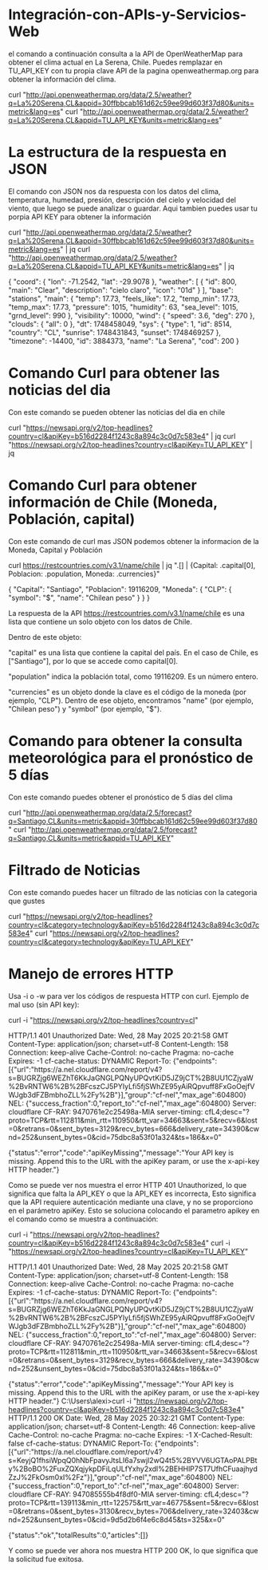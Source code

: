 # Integración-con-APIs-y-Servicios-Web

el comando a continuación consulta a la API de OpenWeatherMap para obtener el clima actual en La Serena, Chile.
Puedes remplazar en TU_API_KEY con tu propia clave API de la pagina openweathermap.org para obtener la información del clima.

curl "http://api.openweathermap.org/data/2.5/weather?q=La%20Serena,CL&appid=30ffbbcab161d62c59ee99d603f37d80&units=metric&lang=es"
curl "http://api.openweathermap.org/data/2.5/weather?q=La%20Serena,CL&appid=TU_API_KEY&units=metric&lang=es"

# La estructura de la respuesta en JSON

El comando con JSON nos da respuesta con los datos del clima, temperatura, humedad, presión, descripción del cielo y velocidad del viento, que luego se puede analizar o guardar.
Aqui tambien puedes usar tu porpia API KEY para obtener la información

curl "http://api.openweathermap.org/data/2.5/weather?q=La%20Serena,CL&appid=30ffbbcab161d62c59ee99d603f37d80&units=metric&lang=es" | jq
curl "http://api.openweathermap.org/data/2.5/weather?q=La%20Serena,CL&appid=TU_API_KEY&units=metric&lang=es" | jq

{
  "coord": {
    "lon": -71.2542,
    "lat": -29.9078
  },
  "weather": [
    {
     "id": 800,
      "main": "Clear",
      "description": "cielo claro",
      "icon": "01d"
    }
  ],
  "base": "stations",
  "main": {
    "temp": 17.73,
    "feels_like": 17.2,
    "temp_min": 17.73,
    "temp_max": 17.73,
    "pressure": 1015,
    "humidity": 63,
    "sea_level": 1015,
    "grnd_level": 990
  },
  "visibility": 10000,
  "wind": {
    "speed": 3.6,
    "deg": 270
  },
  "clouds": {
    "all": 0
  },
  "dt": 1748458049,
  "sys": {
    "type": 1,
    "id": 8514,
    "country": "CL",
    "sunrise": 1748431843,
    "sunset": 1748469257
  },
  "timezone": -14400,
  "id": 3884373,
  "name": "La Serena",
  "cod": 200
}

# Comando Curl para obtener las noticias del dia

Con este comando se pueden obtener las noticias del dia en chile 

curl "https://newsapi.org/v2/top-headlines?country=cl&apiKey=b516d2284f1243c8a894c3c0d7c583e4" | jq
curl "https://newsapi.org/v2/top-headlines?country=cl&apiKey=TU_API_KEY" | jq

# Comando Curl para obtener información de Chile (Moneda, Población, capital)

Con este comando de curl mas JSON podemos obtener la informacion de la Moneda, Capital y Población

curl https://restcountries.com/v3.1/name/chile | jq ".[] | {Capital: .capital[0], Poblacion: .population, Moneda: .currencies}"

{
  "Capital": "Santiago",
  "Poblacion": 19116209,
  "Moneda": {
    "CLP": {
      "symbol": "$",
      "name": "Chilean peso"
    }
  }
}

La respuesta de la API https://restcountries.com/v3.1/name/chile es una lista que contiene un solo objeto con los datos de Chile.

Dentro de este objeto:

"capital" es una lista que contiene la capital del país. En el caso de Chile, es ["Santiago"], por lo que se accede como capital[0].

"population" indica la población total, como 19116209. Es un número entero.

"currencies" es un objeto donde la clave es el código de la moneda (por ejemplo, "CLP"). Dentro de ese objeto, encontramos "name" (por ejemplo, "Chilean peso") y "symbol" (por ejemplo, "$").

# Comando para obtener la consulta meteorológica para el pronóstico de 5 días

Con este comando puedes obtener el pronóstico de 5 días del clima

curl "http://api.openweathermap.org/data/2.5/forecast?q=Santiago,CL&units=metric&appid=30ffbbcab161d62c59ee99d603f37d80"
curl "http://api.openweathermap.org/data/2.5/forecast?q=Santiago,CL&units=metric&appid=TU_API_KEY"

# Filtrado de Noticias

Con este comando puedes hacer un filtrado de las noticias con la categoria que gustes

curl "https://newsapi.org/v2/top-headlines?country=cl&category=technology&apiKey=b516d2284f1243c8a894c3c0d7c583e4"
curl "https://newsapi.org/v2/top-headlines?country=cl&category=technology&apiKey=TU_API_KEY"

# Manejo de errores HTTP

Usa -i o -w para ver los códigos de respuesta HTTP con curl. Ejemplo de mal uso (sin API key):

curl -i "https://newsapi.org/v2/top-headlines?country=cl"

HTTP/1.1 401 Unauthorized
Date: Wed, 28 May 2025 20:21:58 GMT
Content-Type: application/json; charset=utf-8
Content-Length: 158
Connection: keep-alive
Cache-Control: no-cache
Pragma: no-cache
Expires: -1
cf-cache-status: DYNAMIC
Report-To: {"endpoints":[{"url":"https:\/\/a.nel.cloudflare.com\/report\/v4?s=BUGRZjg6WEZhT6KkJaGNGLPQNyUPQvtKiD5JZ9jCT%2B8UU1CZjyaW%2BvRNTW6%2B%2BFcszCJ5PYIyLfi5fjSWhZE95yAiRQpvuff8FxGoOejfVWJgb3dFZBmbhoZLL%2Fy%2B"}],"group":"cf-nel","max_age":604800}
NEL: {"success_fraction":0,"report_to":"cf-nel","max_age":604800}
Server: cloudflare
CF-RAY: 9470761e2c25498a-MIA
server-timing: cfL4;desc="?proto=TCP&rtt=112811&min_rtt=110950&rtt_var=34663&sent=5&recv=6&lost=0&retrans=0&sent_bytes=3129&recv_bytes=666&delivery_rate=34390&cwnd=252&unsent_bytes=0&cid=75dbc8a53f01a324&ts=186&x=0"

{"status":"error","code":"apiKeyMissing","message":"Your API key is missing. Append this to the URL with the apiKey param, or use the x-api-key HTTP header."}

Como se puede ver nos muestra el error HTTP 401 Unauthorized, lo que significa que falta la API_KEY o que la API_KEY es incorrecta, Esto significa que la API requiere autenticación mediante una clave, y no se proporciono en el parámetro apiKey.
Esto se soluciona colocando el parametro apikey en el comando como se muestra a continuación:

curl -i "https://newsapi.org/v2/top-headlines?country=cl&apiKey=b516d2284f1243c8a894c3c0d7c583e4"
curl -i "https://newsapi.org/v2/top-headlines?country=cl&apiKey=TU_API_KEY"

HTTP/1.1 401 Unauthorized
Date: Wed, 28 May 2025 20:21:58 GMT
Content-Type: application/json; charset=utf-8
Content-Length: 158
Connection: keep-alive
Cache-Control: no-cache
Pragma: no-cache
Expires: -1
cf-cache-status: DYNAMIC
Report-To: {"endpoints":[{"url":"https:\/\/a.nel.cloudflare.com\/report\/v4?s=BUGRZjg6WEZhT6KkJaGNGLPQNyUPQvtKiD5JZ9jCT%2B8UU1CZjyaW%2BvRNTW6%2B%2BFcszCJ5PYIyLfi5fjSWhZE95yAiRQpvuff8FxGoOejfVWJgb3dFZBmbhoZLL%2Fy%2B"}],"group":"cf-nel","max_age":604800}
NEL: {"success_fraction":0,"report_to":"cf-nel","max_age":604800}
Server: cloudflare
CF-RAY: 9470761e2c25498a-MIA
server-timing: cfL4;desc="?proto=TCP&rtt=112811&min_rtt=110950&rtt_var=34663&sent=5&recv=6&lost=0&retrans=0&sent_bytes=3129&recv_bytes=666&delivery_rate=34390&cwnd=252&unsent_bytes=0&cid=75dbc8a53f01a324&ts=186&x=0"

{"status":"error","code":"apiKeyMissing","message":"Your API key is missing. Append this to the URL with the apiKey param, or use the x-api-key HTTP header."}
C:\Users\alexi>curl -i "https://newsapi.org/v2/top-headlines?country=cl&apiKey=b516d2284f1243c8a894c3c0d7c583e4"
HTTP/1.1 200 OK
Date: Wed, 28 May 2025 20:32:21 GMT
Content-Type: application/json; charset=utf-8
Content-Length: 46
Connection: keep-alive
Cache-Control: no-cache
Pragma: no-cache
Expires: -1
X-Cached-Result: false
cf-cache-status: DYNAMIC
Report-To: {"endpoints":[{"url":"https:\/\/a.nel.cloudflare.com\/report\/v4?s=KeyjQ1fhsiWpqQ0hNbFpavyJtsLI6a7swjl2wQ4t5%2BYVV6UGTAoPALPBty%2BoBO%2FuxZQXqjykpDFiLqULfYxhy2xdl%2BEHHlP7ST7UfhCFuaajhydZzJ%2FkOsm0xI%2Fz"}],"group":"cf-nel","max_age":604800}
NEL: {"success_fraction":0,"report_to":"cf-nel","max_age":604800}
Server: cloudflare
CF-RAY: 947085555b4f8df0-MIA
server-timing: cfL4;desc="?proto=TCP&rtt=139113&min_rtt=122575&rtt_var=46775&sent=5&recv=6&lost=0&retrans=0&sent_bytes=3130&recv_bytes=706&delivery_rate=32403&cwnd=252&unsent_bytes=0&cid=9d5d2b6f4e6c8d45&ts=325&x=0"

{"status":"ok","totalResults":0,"articles":[]}

Y como se puede ver ahora nos muestra HTTP 200 OK, lo que significa que la solicitud fue exitosa.

